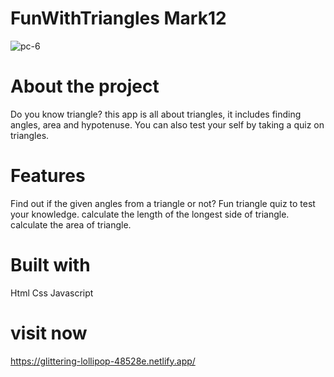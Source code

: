 # FunWithTriangles Mark12
![pc-6](https://user-images.githubusercontent.com/112760422/204730028-51005a97-9816-4992-8ac4-5434bcf2a2ad.png)


# About the project
Do you know triangle? this app is all about triangles, it includes finding angles, area and hypotenuse. You can also test your self by taking a quiz on triangles.

# Features
Find out if the given angles from a triangle or not?
Fun triangle quiz to test your knowledge.
calculate the length of the longest side of triangle.
calculate the area of triangle.

# Built with
Html
Css
Javascript

# visit now
https://glittering-lollipop-48528e.netlify.app/
